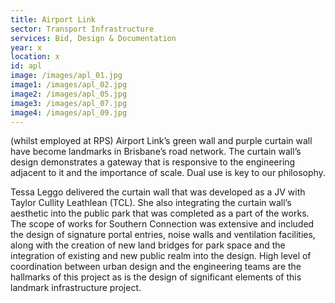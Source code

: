 ```yaml
---
title: Airport Link
sector: Transport Infrastructure
services: Bid, Design & Documentation
year: x
location: x
id: apl
image: /images/apl_01.jpg
image1: /images/apl_02.jpg
image2: /images/apl_05.jpg
image3: /images/apl_07.jpg
image4: /images/apl_09.jpg
---
```


(whilst employed at RPS) Airport Link’s green wall and purple
curtain wall have become landmarks in Brisbane’s road network. The curtain
wall’s design demonstrates a gateway that is responsive to the engineering
adjacent to it and the importance of scale. Dual use is key to our philosophy.

Tessa Leggo delivered the curtain wall that was developed as a JV with Taylor
Cullity Leathlean (TCL). She also integrating the curtain wall’s aesthetic
into the public park that was completed as a part of the works. The scope of
works for Southern Connection was extensive and included the design of
signature portal entries, noise walls and ventilation facilities, along with
the creation of new land bridges for park space and the integration of
existing and new public realm into the design. High level of coordination
between urban design and the engineering teams are the hallmarks of this
project as is the design of significant elements of this landmark
infrastructure project.
